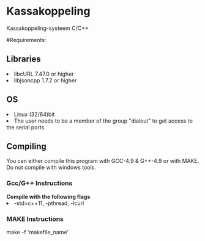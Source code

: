 # Kassakoppeling
Kassakoppeling-systeem C/C++

#Requirements:

<h2>Libraries</h2>
<li>libcURL 7.47.0 or higher</li>
<li>libjsoncpp 1.7.2 or higher</li>

<h2>OS</h2> 
<li>Linux (32/64)bit</li>
<li>The user needs to be a member of the group "dialout" to get access to the serial ports</li>

<h2>Compiling</h2>
You can either compile this program with GCC-4.9 & G++-4.9 or with MAKE.
<br>Do not compile with windows tools.

<h3>Gcc/G++ Instructions</h3>
<b>Compile with the following flags</b>
<li>-std=c++11, -pthread, -lcurl</li>

<h3>MAKE Instructions</h3>
make -f 'makefile_name'




